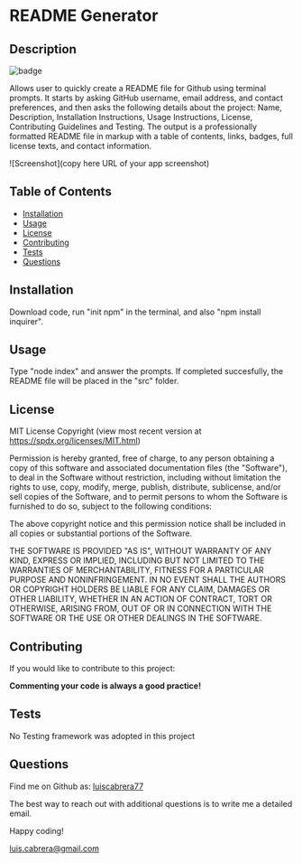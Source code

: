 

# README Generator

## Description
![badge](https://img.shields.io/badge/license-MIT-blue)

Allows user to quickly create a README file for Github using terminal prompts. It starts by asking GitHub username, email address, and contact preferences, and then asks the following details about the project: Name, Description, Installation Instructions, Usage Instructions, License, Contributing Guidelines and Testing. The output is a professionally formatted README file in markup with a table of contents, links, badges, full license texts, and contact information.

![Screenshot](copy here URL of your app screenshot)

## Table of Contents
- [Installation](#installation)
- [Usage](#usage)
- [License](#license)
- [Contributing](#contributing)
- [Tests](#tests)
- [Questions](#questions)

## Installation
Download code, run "init npm" in the terminal, and also "npm install inquirer".

## Usage
Type "node index" and answer the prompts. If completed succesfully, the README file will be placed in the "src" folder.

## License

MIT License Copyright
(view most recent version at https://spdx.org/licenses/MIT.html)

Permission is hereby granted, free of charge, to any person obtaining a copy 
of this software and associated documentation files (the "Software"), to deal 
in the Software without restriction, including without limitation the rights 
to use, copy, modify, merge, publish, distribute, sublicense, and/or sell 
copies of the Software, and to permit persons to whom the Software is 
furnished to do so, subject to the following conditions:

The above copyright notice and this permission notice shall be included in all 
copies or substantial portions of the Software.

THE SOFTWARE IS PROVIDED "AS IS", WITHOUT WARRANTY OF ANY KIND, EXPRESS OR 
IMPLIED, INCLUDING BUT NOT LIMITED TO THE WARRANTIES OF MERCHANTABILITY, 
FITNESS FOR A PARTICULAR PURPOSE AND NONINFRINGEMENT. IN NO EVENT SHALL THE 
AUTHORS OR COPYRIGHT HOLDERS BE LIABLE FOR ANY CLAIM, DAMAGES OR OTHER 
LIABILITY, WHETHER IN AN ACTION OF CONTRACT, TORT OR OTHERWISE, ARISING FROM, 
OUT OF OR IN CONNECTION WITH THE SOFTWARE OR THE USE OR OTHER DEALINGS IN THE 
SOFTWARE.


## Contributing
If you would like to contribute to this project:

**Commenting your code is always a good practice!**

## Tests
No Testing framework was adopted in this project

## Questions
Find me on Github as: [luiscabrera77](https://github.com/luiscabrera77)

The best way to reach out with additional questions is to write me a detailed email. 

Happy coding!

luis.cabrera@gmail.com
